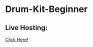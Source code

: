 # Drum-Kit-Beginner

## Live Hosting:
[Click Here!](https://smanish-28.github.io/Drum-Kit-Beginner/)
